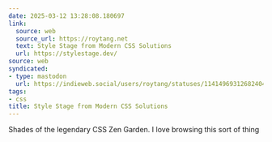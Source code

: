 ```yaml
---
date: 2025-03-12 13:28:08.180697
link:
  source: web
  source_url: https://roytang.net
  text: Style Stage from Modern CSS Solutions
  url: https://stylestage.dev/
source: web
syndicated:
- type: mastodon
  url: https://indieweb.social/users/roytang/statuses/114149693126824049
tags:
- css
title: Style Stage from Modern CSS Solutions
---
```


Shades of the legendary CSS Zen Garden. I love browsing this sort of thing